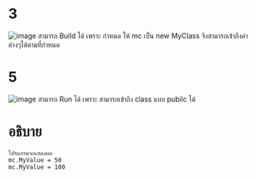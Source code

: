 # 3 #
![image](https://github.com/ThanaloekKaisai/03376836-OOP-2566-Lab-07/assets/144195683/7cc3d130-4d63-411c-9678-fe4a9e7b028a)
สามารถ Build ได้ เพราะ กำหนด ให้ mc เป็น new MyClass จึงสามารถเข้าถึงค่าต่างๆได้ตามที่กำหนด
# 5 #
![image](https://github.com/ThanaloekKaisai/03376836-OOP-2566-Lab-07/assets/144195683/b76bb96a-ba8a-4d61-bcb9-0e9e655285ef)
สามารถ Run ได้ เพราะ สามารถเข้าถึง class แบบ pubilc ได้
# อธิบาย #
```
โปรแกรมจะแสดงผล
mc.MyValue = 50
mc.MyValue = 100
